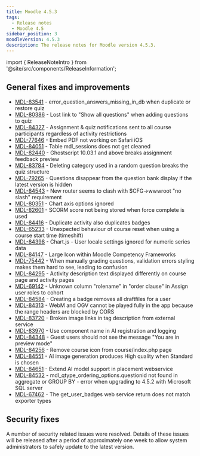 ```yaml
---
title: Moodle 4.5.3
tags:
  - Release notes
  - Moodle 4.5
sidebar_position: 3
moodleVersion: 4.5.3
description: The release notes for Moodle version 4.5.3.
---
```


import { ReleaseNoteIntro } from '@site/src/components/ReleaseInformation';

<ReleaseNoteIntro releaseName={frontMatter.moodleVersion} />

## General fixes and improvements
<!-- cspell:disable -->
- [MDL-83541](https://tracker.moodle.org/browse/MDL-83541) - error_question_answers_missing_in_db when duplicate or restore quiz
- [MDL-80386](https://tracker.moodle.org/browse/MDL-80386) - Lost link to "Show all questions" when adding questions to quiz
- [MDL-84327](https://tracker.moodle.org/browse/MDL-84327) - Assignment & quiz notifications sent to all course participants regardless of activity restrictions
- [MDL-77646](https://tracker.moodle.org/browse/MDL-77646) - Embed PDF not working on Safari iOS
- [MDL-84051](https://tracker.moodle.org/browse/MDL-84051) - Table mdl_sessions does not get cleaned
- [MDL-82440](https://tracker.moodle.org/browse/MDL-82440) - Ghostscript 10.03.1 and above breaks assignment feedback preview
- [MDL-83784](https://tracker.moodle.org/browse/MDL-83784) - Deleting category used in a random question breaks the quiz structure
- [MDL-79265](https://tracker.moodle.org/browse/MDL-79265) - Questions disappear from the question bank display if the latest version is hidden
- [MDL-84543](https://tracker.moodle.org/browse/MDL-84543) - New router seems to clash with $CFG->wwwroot "no slash" requirement
- [MDL-80351](https://tracker.moodle.org/browse/MDL-80351) - Chart axis options ignored
- [MDL-82601](https://tracker.moodle.org/browse/MDL-82601) - SCORM score not being stored when force complete is used
- [MDL-84416](https://tracker.moodle.org/browse/MDL-84416) - Duplicate activity also duplicates badges
- [MDL-65233](https://tracker.moodle.org/browse/MDL-65233) - Unexpected behaviour of course reset when using a course start time (timeshift)
- [MDL-84398](https://tracker.moodle.org/browse/MDL-84398) - Chart.js - User locale settings ignored for numeric series data
- [MDL-84147](https://tracker.moodle.org/browse/MDL-84147) - Large Icon within Moodle Competency Frameworks
- [MDL-75442](https://tracker.moodle.org/browse/MDL-75442) - When manually grading questions, validation errors styling makes them hard to see, leading to confusion
- [MDL-84295](https://tracker.moodle.org/browse/MDL-84295) - Activity description text displayed differently on course page and activity pages
- [MDL-69142](https://tracker.moodle.org/browse/MDL-69142) - Unknown column "rolename" in "order clause" in Assign user roles to cohort
- [MDL-84584](https://tracker.moodle.org/browse/MDL-84584) - Creating a badge removes all draftfiles for a user
- [MDL-84313](https://tracker.moodle.org/browse/MDL-84313) - WebM and OGV cannot be played fully in the app because the range headers are blocked by CORS
- [MDL-83720](https://tracker.moodle.org/browse/MDL-83720) - Broken image links in tag description from external service
- [MDL-83970](https://tracker.moodle.org/browse/MDL-83970) - Use component name in AI registration and logging
- [MDL-84348](https://tracker.moodle.org/browse/MDL-84348) - Guest users should not see the message "You are in preview mode"
- [MDL-84256](https://tracker.moodle.org/browse/MDL-84256) - Remove course icon from course/index.php page
- [MDL-84551](https://tracker.moodle.org/browse/MDL-84551) - AI image generation produces High quality when Standard is chosen
- [MDL-84651](https://tracker.moodle.org/browse/MDL-84651) - Extend AI model support in placement webservice
- [MDL-84532](https://tracker.moodle.org/browse/MDL-84532) - mdl_qtype_ordering_options.questionid not found in aggregate or GROUP BY - error when upgrading to 4.5.2 with Microsoft SQL server
- [MDL-67462](https://tracker.moodle.org/browse/MDL-67462) - The get_user_badges web service return does not match exporter types
<!-- cspell:enable -->

## Security fixes

A number of security related issues were resolved. Details of these issues will be released after a period of approximately one week to allow system administrators to safely update to the latest version.
